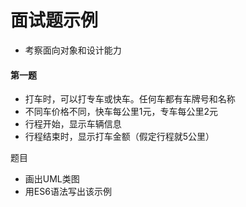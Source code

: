# 面试题示例

- 考察面向对象和设计能力



#### 第一题

- 打车时，可以打专车或快车。任何车都有车牌号和名称
- 不同车价格不同，快车每公里1元，专车每公里2元
- 行程开始，显示车辆信息
- 行程结束时，显示打车金额（假定行程就5公里）



题目

- 画出UML类图
- 用ES6语法写出该示例